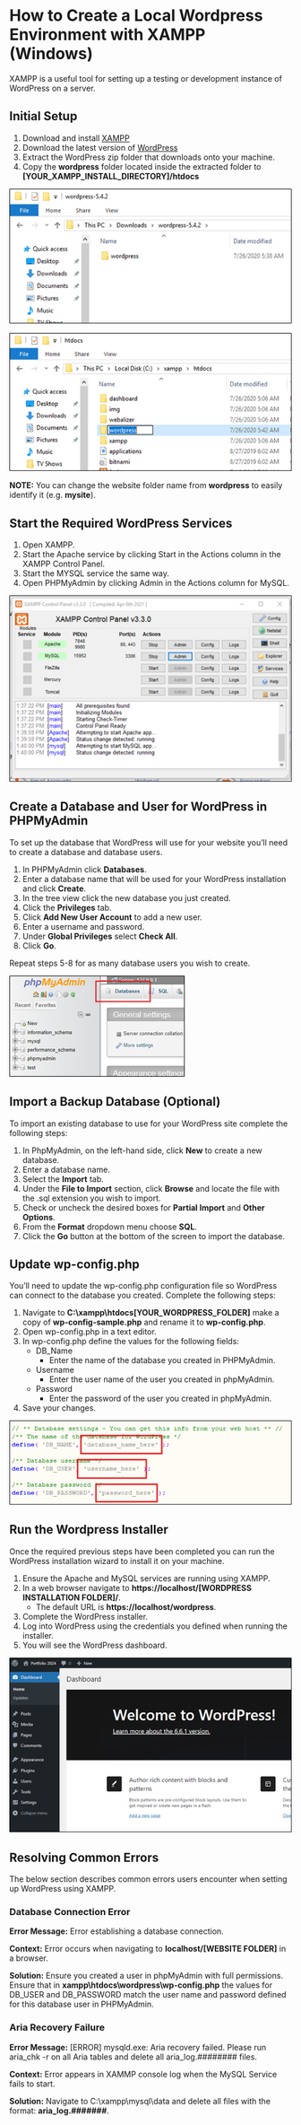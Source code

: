 # How to Create a Local Wordpress Environment with XAMPP (Windows)

XAMPP is a useful tool for setting up a testing or development instance of WordPress on a server. 

## Initial Setup

1. Download and install [XAMPP](https://www.apachefriends.org/download.html)
2. Download the latest version of [WordPress](https://wordpress.org/download/)
3. Extract the WordPress zip folder that downloads onto your machine. 
4. Copy the **wordpress** folder located inside the extracted folder to **[YOUR_XAMPP_INSTALL_DIRECTORY]/htdocs** 

![WordPress Folder](../img/wordpress/wordpress-xampp/Step1.png)

![htdocs Folder](../img/wordpress/wordpress-xampp/Step2.png)

**NOTE:** You can change the website folder name from **wordpress** to easily identify it (e.g. **mysite**).

## Start the Required WordPress Services

1. Open XAMPP.
2. Start the Apache service by clicking Start in the Actions column in the XAMPP Control Panel.
3. Start the MYSQL service the same way.
4. Open PHPMyAdmin by clicking Admin in the Actions column for MySQL.

![XAMPP Control Panel](../img/wordpress/wordpress-xampp/Step3.png)

## Create a Database and User for WordPress in PHPMyAdmin

To set up the database that WordPress will use for your website you’ll need to create a database and database users.

1. In PHPMyAdmin click **Databases**. 
2. Enter a database name that will be used for your WordPress installation and click **Create**.
3. In the tree view click the new database you just created.
4. Click the **Privileges** tab.
5. Click **Add New User Account** to add a new user.
6. Enter a username and password.
7. Under **Global Privileges** select **Check All**.
8. Click **Go**.

Repeat steps 5-8 for as many database users you wish to create.

![PHPMyAdmin Dashboard](../img/wordpress/wordpress-xampp/Step4.png)

## Import a Backup Database (Optional)

To import an existing database to use for your WordPress site complete the following steps:

1. In PhpMyAdmin, on the left-hand side, click **New** to create a new database.
2. Enter a database name.
3. Select the **Import** tab.
4. Under the **File to Import** section, click **Browse** and locate the file with the .sql extension you wish to import.
5. Check or uncheck the desired boxes for **Partial Import** and **Other Options**.
6. From the **Format** dropdown menu choose **SQL**.
7. Click the **Go** button at the bottom of the screen to import the database.  

## Update wp-config.php

You’ll need to update the wp-config.php configuration file so WordPress can connect to the database you created. Complete the following steps:

1. Navigate to **C:\xampp\htdocs\[YOUR_WORDPRESS_FOLDER]** make a copy of **wp-config-sample.php** and rename it to **wp-config.php**.
2. Open wp-config.php in a text editor.
3. In wp-config.php define the values for the following fields: 
    - DB_Name 
        - Enter the name of the database you created in PHPMyAdmin. 
    - Username 
        - Enter the user name of the user you created in phpMyAdmin. 
    - Password 
        - Enter the password of the user you created in phpMyAdmin.  
4. Save your changes. 

![Important Database Settings](../img/wordpress/wordpress-xampp/Step5.png)

## Run the Wordpress Installer

Once the required previous steps have been completed you can run the WordPress installation wizard to install it on your machine.

1. Ensure the Apache and MySQL services are running using XAMPP.
2. In a web browser navigate to **https://localhost/[WORDPRESS INSTALLATION FOLDER]/**.
    - The default URL is **https://localhost/wordpress**.
3. Complete the WordPress installer.
4. Log into WordPress using the credentials you defined when running the installer.
5. You will see the WordPress dashboard.

![WordPress Dashboard](../img/wordpress/wordpress-xampp/Step6.png)

## Resolving Common Errors

The below section describes common errors users encounter when setting up WordPress using XAMPP. 

### Database Connection Error

**Error Message:** Error establishing a database connection.

**Context:** Error occurs when navigating to **localhost/[WEBSITE FOLDER]** in a browser.

**Solution:** Ensure you created a user in phpMyAdmin with full permissions. Ensure that in **xampp\htdocs\wordpress\wp-config.php** the values for DB_USER and DB_PASSWORD match the user name and password defined for this database user in PHPMyAdmin. 

### Aria Recovery Failure

**Error Message:** [ERROR] mysqld.exe: Aria recovery failed. Please run aria_chk -r on all Aria tables and delete all aria_log.######## files.

**Context:** Error appears in XAMMP console log when the MySQL Service fails to start.

**Solution:** Navigate to C:\xampp\mysql\data and delete all files with the format: **aria_log.#######**.
